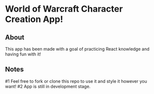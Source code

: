 # World of Warcraft Character Creation App!

## About

This app has been made with a goal of practicing React knowledge and having fun with it!

## Notes

#1 Feel free to fork or clone this repo to use it and style it however you want!
#2 App is still in development stage.
